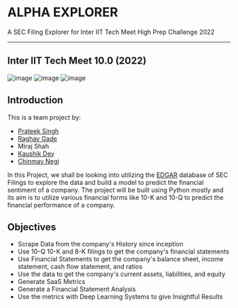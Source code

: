 # **ALPHA EXPLORER**

A SEC Filing Explorer for Inter IIT Tech Meet High Prep Challenge 2022

<hr>

## Inter IIT Tech Meet 10.0 (2022)

![image](https://www.sec.gov/edgar/search/images/edgar-logo-2x.png)
![image](https://interiit-tech.org/static/media/logo_1.f4d40e83.png)
![image](https://upload.wikimedia.org/wikipedia/en/thumb/8/82/Indian_Institute_of_Technology_Bhubaneswar_Logo.svg/240px-Indian_Institute_of_Technology_Bhubaneswar_Logo.svg.png)

## Introduction

This is a team project by:

- [Prateek Singh](https://github.com/pksingh21)
- [Raghav Gade](https://github.com/huntrag)
- Miraj Shah
- [Kaushik Dey](https://github.com/Kaushikdey647)
- [Chinmay Negi](https://github.com/Chinmay-024)

In this Project, we shall be looking into utilizing the [EDGAR](https://www.sec.gov/edgar/searchedgar/) database of SEC Filings to explore the data and build a model to predict the financial sentiment of a company. The project will be built using Python mostly and its aim is to utilize various financial forms like 10-K and 10-Q to predict the financial performance of a company.

## Objectives

- Scrape Data from the company's History since inception
- Use 10-Q 10-K and 8-K filings to get the company's financial statements
- Use Financial Statements to get the company's balance sheet, income statement, cash flow statement, and ratios
- Use the data to get the company's current assets, liabilities, and equity
- Generate SaaS Metrics
- Generate a Financial Statement Analysis
- Use the metrics with Deep Learning Systems to give Insightful Results
